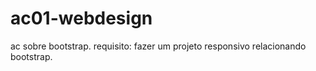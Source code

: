 # ac01-webdesign

ac sobre bootstrap. requisito: fazer um projeto responsivo relacionando bootstrap.
